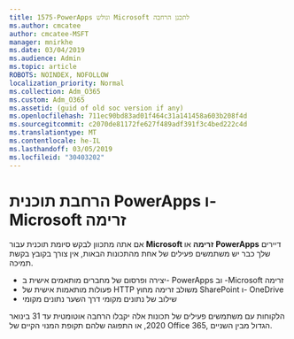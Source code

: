```yaml
---
title: 1575-PowerApps וגולש Microsoft לתכנן הרחבה
ms.author: cmcatee
author: cmcatee-MSFT
manager: mnirkhe
ms.date: 03/04/2019
ms.audience: Admin
ms.topic: article
ROBOTS: NOINDEX, NOFOLLOW
localization_priority: Normal
ms.collection: Adm_O365
ms.custom: Adm_O365
ms.assetid: (guid of old soc version if any)
ms.openlocfilehash: 711ec90bd83ad01f464c31a141458a603b208f4d
ms.sourcegitcommit: c2070de81172fe627f489adf391f3c4bed222c4d
ms.translationtype: MT
ms.contentlocale: he-IL
ms.lasthandoff: 03/05/2019
ms.locfileid: "30403202"
---
```

# <a name="powerapps-and-microsoft-flow-plan-extension"></a>הרחבת תוכנית PowerApps ו- Microsoft זרימה

אם אתה מתכוון לבקש סיומת תוכנית עבור **Microsoft זרימה** או **PowerApps** דיירים שלך כבר יש משתמשים פעילים של אחת מהתכונות הבאות, אין צורך בקובץ בקשת תמיכה.

- יצירה ופרסום של מחברים מותאמים אישית ב- PowerApps וב -Microsoft זרימה
- פעולות מותאמות אישית של HTTP משולב זרימה מחוץ SharePoint ו- OneDrive
- שילוב של נתונים מקומי דרך השער נתונים מקומי

הלקוחות עם משתמשים פעילים של תכונות אלה יקבלו הרחבה אוטומטית עד 31 בינואר 2020, או התפוגה שלהם תקופת המנוי הקיים של Office 365, הגדול מבין השניים.